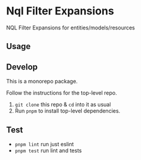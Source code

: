 # Nql Filter Expansions

NQL Filter Expansions for entities/models/resources


## Usage


## Develop

This is a monorepo package.

Follow the instructions for the top-level repo.
1. `git clone` this repo & `cd` into it as usual
2. Run `pnpm` to install top-level dependencies.



## Test

- `pnpm lint` run just eslint
- `pnpm test` run lint and tests

